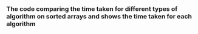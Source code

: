### The code comparing the time taken for different types of algorithm on sorted arrays and shows the time taken for each algorithm
